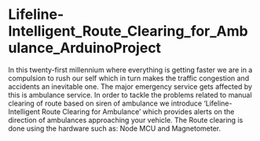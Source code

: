 # Lifeline-Intelligent_Route_Clearing_for_Ambulance_ArduinoProject

In this twenty-first millennium where everything is getting faster we are in a compulsion to rush our self which in turn makes the traffic congestion and accidents an inevitable one. The major emergency service gets affected by this is ambulance service. In order to tackle the problems related to manual clearing of route based on siren of ambulance we introduce ‘Lifeline-Intelligent Route Clearing for Ambulance’ which provides alerts on the direction of ambulances approaching your vehicle. 
The Route clearing is done using the hardware such as: Node MCU and Magnetometer.
